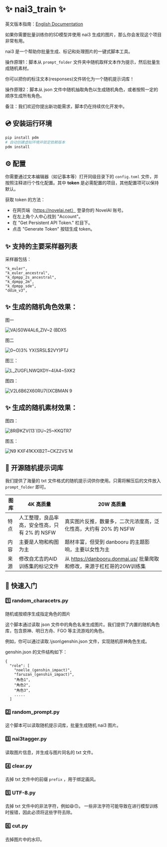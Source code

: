 # ✨ nai3_train ✨

英文版本指南：[English Documentation](./README_EN.md)

如果你需要批量训练你的SD模型并使用 nai3 生成的图片，那么你会发现这个项目非常有用。

nai3 是一个帮助你批量生成、标记和处理图片的一键式脚本工具。

操作原理1：脚本从 `prompt_folder` 文件夹中随机取样文本作为提示，然后批量生成随机素材。

你可以把你的标注文本(responses)文件转化为一个随机提示词库！

操作原理2：脚本从 json 文件中随机抽取角色以生成随机角色，或者按照一定的顺序生成所有角色。

备注：我们欢迎你提出新功能需求，脚本仍在持续优化开发中。

## 💿 安装运行环境

```bash
pip install pdm
# 自动创建虚拟环境并锁定依赖版本
pdm install
```

## ⚙️ 配置

你需要通过文本编辑器（如记事本等）打开同级目录下的 `config.toml` 文件，并按照注释进行个性化配置。其中 **token** 是必需配置的项目，其他配置项可以保持默认。

获取 token 的方法：

- 在网页端（https://novelai.net） 登录你的 NovelAI 账号。
- 在左上角个人中心找到 "Account"。
- 在 "Get Persistent API Token." 栏目下。
- 点击 "Generate Token" 按钮生成 token。

## ✨ 支持的主要采样器列表

采样器包括：
```
"k_euler",
"k_euler_ancestral",
"k_dpmpp_2s_ancestral",
"k_dpmpp_2m",
"k_dpmpp_sde",
"ddim_v3",
```

## ✨ 生成的随机角色效果：

图一

![VA}S0W4AL6_ZIV~2 (BDX5](https://github.com/wochenlong/nai3_train/assets/117965575/6bfecd63-fa7f-4b36-bef9-1e8df2eef21f)

图二

![0~O)3% YX{SRSL$2VY)PTJ](https://github.com/wochenlong/nai3_train/assets/117965575/093c08fc-bf83-4d38-a282-7470bf48e316)

图三：

![L_ZUGFLNWQXDY~4(A4~5XK2](https://github.com/wochenlong/nai3_train/assets/117965575/711aff18-3ef7-4390-889e-c0ffc846418e)

图四：

![V2L6B62X60RU7((XCBMAN 9](https://github.com/wochenlong/nai3_train/assets/117965575/7b290ae4-5d77-4210-9276-519bd8afe6d6)

## ✨ 生成的随机素材效果：

图四：

![8R@KZV(13`(0U~25~KKQTR7](https://github.com/wochenlong/nai3_train/assets/117965575/1c5a42bf-b44e-48a6-aaab-aa5487554a42)

图五：

![N9 KXF41KXXB2T~CKZ2VS`M](https://github.com/wochenlong/nai3_train/assets/117965575/37e1801f-bfea-4f7c-8701-ed4047c29a28)

## 🤗 开源随机提示词库

我们提供了海量的 txt 文件格式的随机提示词供你使用。只需将解压后的文件放入 `prompt_folder` 即可。

| 图库 | 4K 高质量                      | 20W 高质量                                             |
|----|-----------------------------|-----------------------------------------------------|
| 特点 | 人工整理，良品率高，安全性高，只有 2% 的 NSFW | 真实图片反推，数量多，二次元浓度高，泛化性高，大约有 20% 的 NSFW               |
| 内容 | 主要是人物和构图为主                  | 题材丰富，但受到 danbooru 的主题影响，主要以女性为主                     |
| 来源 | 修改自尤吉的AID训练集的标记文件           | 从 https://danbooru.donmai.us/ 批量爬取和修改，来源于杠杠哥的20W训练集 |

## 🎉 快速入门

### 1️⃣ random_characetrs.py

随机或按顺序生成指定角色的图片

这个脚本通过读取 json 文件中的角色名来生成图片。我们提供了内置的随机角色库，包含原神、明日方舟、FGO 等主流游戏的角色。

例如，你可以通过读取.\json\genshin.json 文件，实现随机原神角色生成。

genshin.json 的文件结构如下：

```
{
  "role": [
    "noelle_(genshin_impact)",
    "faruzan_(genshin_impact)",
    "角色1",
    "角色2",
    "角色3",
    .....
  ]
```

### 2️⃣ random_prompt.py

这个脚本可以读取随机提示词库，批量生成随机 nai3 图片。

### 3️⃣ nai3tagger.py

读取图片信息，并生成与图片同名的 txt 文件。

### 4️⃣ clear.py

去掉 txt 文件中的前缀 `prefix` ，用于绑定画风。

### 5️⃣ UTF-8.py

去掉 txt 文件中的非法字符，例如😄🙃。 一些非法字符可能导致在进行模型训练时报错，因此必须将这些字符去除。

### 6️⃣ cut.py

去掉图片中的水印。